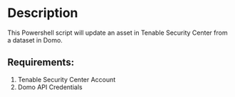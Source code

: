 Description
===========
This Powershell script will update an asset in Tenable Security Center from a dataset in Domo. 


Requirements:
-------------
1. Tenable Security Center Account
2. Domo API Credentials

